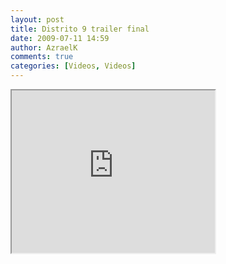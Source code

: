 ```yaml
---
layout: post
title: Distrito 9 trailer final
date: 2009-07-11 14:59
author: AzraelK
comments: true
categories: [Videos, Videos]
---
```

<p><span><iframe src="http://reader.googleusercontent.com/reader/embediframe?src=http://www.youtube.com/v/VjihaK7HfGs%26rel%3D1%26color1%3Dd6d6d6%26color2%3Df0f0f0%26border%3D0%26fs%3D1%26hl%3Den%26autoplay%3D0%26showinfo%3D0%26iv_load_policy%3D3%26showsearch%3D0%26feature%3Dfvst&amp;width=325&amp;height=260" width="325" height="260"></iframe></span></p>

